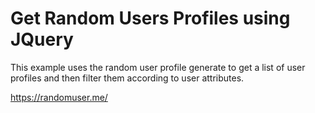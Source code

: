 # Get Random Users Profiles using JQuery

This example uses the random user profile generate to get a list of user profiles and then filter them according to user attributes.

https://randomuser.me/